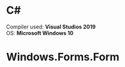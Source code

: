 # C#

Compiler used: **Visual Studios 2019**<br />
OS: **Microsoft Windows 10**

# Windows.Forms.Form
